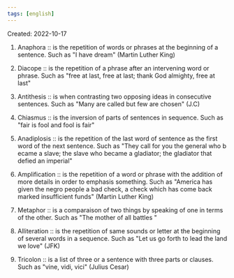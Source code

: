```yaml
---
tags: [english] 
---
```

Created: 2022-10-17

 1. Anaphora :: is the repetition of words or phrases at the beginning of a sentence. Such as "I have dream" (Martin Luther King) 
<!--SR:!2022-11-02,11,250-->
 2. Diacope :: is the repetition of a phrase after an intervening word or phrase. Such as "free at last, free at last; thank God almighty, free at last"
<!--SR:!2022-11-02,11,250-->
 3. Antithesis :: is when contrasting two opposing ideas in consecutive sentences. Such as "Many are called but few are chosen" (J.C) 
<!--SR:!2022-11-02,11,250-->
 4. Chiasmus :: is the inversion of parts of sentences in sequence. Such as "fair is fool and fool is fair" 
<!--SR:!2022-11-01,10,250-->
 5. Anadiplosis :: is the repetition of the last word of sentence as the first word of the next sentence. Such as "They call for you the general who b ecame a slave; the slave who became a gladiator; the gladiator that defied an imperial" 
<!--SR:!2022-11-02,11,250-->
 6. Amplification :: is the repetition of a word or phrase with the addition of more details in order to emphasis something. Such as "America has given the negro people a bad check, a check which has come back marked insufficient funds" (Martin Luther King) 
<!--SR:!2022-11-25,25,250-->
 7. Metaphor :: is a comparaison of two things by speaking of one in terms of the other. Such as "The mother of all battles " 
<!--SR:!2022-11-19,19,250-->
 8. Alliteration :: is the repetition of same sounds or letter at the beginning of several words in a sequence. Such as "Let us go forth to lead the land we love" (JFK) 
<!--SR:!2022-11-05,14,270-->
 9. Tricolon :: is a list of three or a sentence with three parts or clauses. Such as "vine, vidi,  vici" (Julius Cesar) 
<!--SR:!2022-11-01,10,250-->